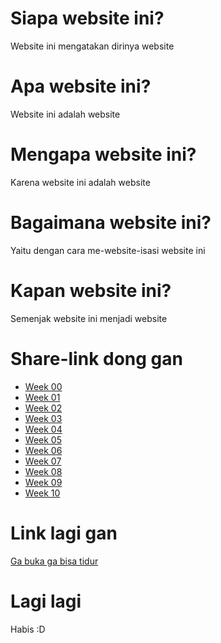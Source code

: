 # Siapa website ini?
Website ini mengatakan dirinya website

# Apa website ini?
Website ini adalah website

# Mengapa website ini?
Karena website ini adalah website

# Bagaimana website ini?
Yaitu dengan cara me-website-isasi website ini

# Kapan website ini?
Semenjak website ini menjadi website

# Share-link dong gan
* [Week 00](W00/) 
* [Week 01](W01/) 
* [Week 02](W02/) 
* [Week 03](W03/) 
* [Week 04](W04/) 
* [Week 05](W05/) 
* [Week 06](W06/) 
* [Week 07](W07/) 
* [Week 08](W08/) 
* [Week 09](W09/) 
* [Week 10](W10/)

# Link lagi gan
[Ga buka ga bisa tidur](spb/)

# Lagi lagi
Habis :D
